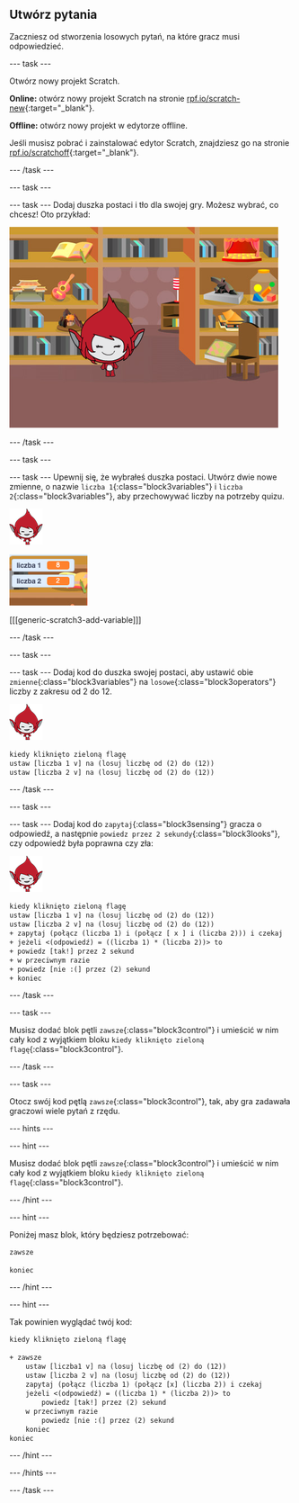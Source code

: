 ## Utwórz pytania

Zaczniesz od stworzenia losowych pytań, na które gracz musi odpowiedzieć.

\--- task \---

Otwórz nowy projekt Scratch.

**Online:** otwórz nowy projekt Scratch na stronie [rpf.io/scratch-new](https//rpf.io/scratch-new){:target="_blank"}.

**Offline:** otwórz nowy projekt w edytorze offline.

Jeśli musisz pobrać i zainstalować edytor Scratch, znajdziesz go na stronie [rpf.io/scratchoff](https//rpf.io/scratchoff){:target="_blank"}.

\--- /task \---

\--- task \---

\--- task \--- Dodaj duszka postaci i tło dla swojej gry. Możesz wybrać, co chcesz! Oto przykład:

![zrzut ekranu](images/brain-setting.png)

\--- /task \---

\--- task \---

\--- task \--- Upewnij się, że wybrałeś duszka postaci. Utwórz dwie nowe zmienne, o nazwie `liczba 1`{:class="block3variables"} i `liczba 2`{:class="block3variables"}, aby przechowywać liczby na potrzeby quizu.

![zrzut ekranu](images/giga-sprite.png)

![zrzut ekranu](images/brain-variables.png)

[[[generic-scratch3-add-variable]]]

\--- /task \---

\--- task \---

\--- task \--- Dodaj kod do duszka swojej postaci, aby ustawić obie `zmienne`{:class="block3variables"} na `losowe`{:class="block3operators"} liczby z zakresu od 2 do 12.

![zrzut ekranu](images/giga-sprite.png)

```blocks3
kiedy kliknięto zieloną flagę
ustaw [liczba 1 v] na (losuj liczbę od (2) do (12))
ustaw [liczba 2 v] na (losuj liczbę od (2) do (12))
```

\--- /task \---

\--- task \---

\--- task \--- Dodaj kod do `zapytaj`{:class="block3sensing"} gracza o odpowiedź, a następnie `powiedz przez 2 sekundy`{:class="block3looks"}, czy odpowiedź była poprawna czy zła:

![zrzut ekranu](images/giga-sprite.png)

```blocks3
kiedy kliknięto zieloną flagę
ustaw [liczba 1 v] na (losuj liczbę od (2) do (12))
ustaw [liczba 2 v] na (losuj liczbę od (2) do (12))
+ zapytaj (połącz (liczba 1) i (połącz [ x ] i (liczba 2))) i czekaj
+ jeżeli <(odpowiedź) = ((liczba 1) * (liczba 2))> to
+ powiedz [tak!] przez 2 sekund 
+ w przeciwnym razie
+ powiedz [nie :(] przez (2) sekund
+ koniec
```

\--- /task \---

\--- task \---

Musisz dodać blok pętli `zawsze`{:class="block3control"} i umieścić w nim cały kod z wyjątkiem bloku `kiedy kliknięto zieloną flagę`{:class="block3control"}.

\--- /task \---

\--- task \---

Otocz swój kod pętlą `zawsze`{:class="block3control"}, tak, aby gra zadawała graczowi wiele pytań z rzędu.

\--- hints \---

\--- hint \---

Musisz dodać blok pętli `zawsze`{:class="block3control"} i umieścić w nim cały kod z wyjątkiem bloku `kiedy kliknięto zieloną flagę`{:class="block3control"}.

\--- /hint \---

\--- hint \---

Poniżej masz blok, który będziesz potrzebować:

```blocks3
zawsze

koniec
```

\--- /hint \---

\--- hint \---

Tak powinien wyglądać twój kod:

```blocks3
kiedy kliknięto zieloną flagę

+ zawsze
    ustaw [liczba1 v] na (losuj liczbę od (2) do (12))
    ustaw [liczba 2 v] na (losuj liczbę od (2) do (12))
    zapytaj (połącz (liczba 1) (połącz [x] (liczba 2)) i czekaj
    jeżeli <(odpowiedź) = ((liczba 1) * (liczba 2))> to
        powiedz [tak!] przez (2) sekund 
    w przeciwnym razie
        powiedz [nie :(] przez (2) sekund
    koniec
koniec
```

\--- /hint \---

\--- /hints \---

\--- /task \---